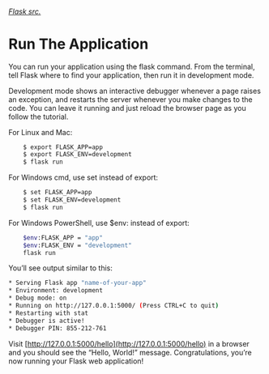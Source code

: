 ###### [Flask src.](https://github.com/pallets/flask/tree/1.0.2/examples/tutorial)
######


# Run The Application

You can run your application using the flask command. From the terminal, tell Flask where to find your application, then run it in development mode.

Development mode shows an interactive debugger whenever a page raises an exception, and restarts the server whenever you make changes to the code. You can leave it running and just reload the browser page as you follow the tutorial.

For Linux and Mac:

``` bash
    $ export FLASK_APP=app
    $ export FLASK_ENV=development
    $ flask run
```


For Windows cmd, use set instead of export:

``` bash
    $ set FLASK_APP=app
    $ set FLASK_ENV=development
    $ flask run
```

For Windows PowerShell, use $env: instead of export:

``` bash
    $env:FLASK_APP = "app"
    $env:FLASK_ENV = "development"
    flask run
```

You’ll see output similar to this:

``` bash
* Serving Flask app "name-of-your-app"
* Environment: development
* Debug mode: on
* Running on http://127.0.0.1:5000/ (Press CTRL+C to quit)
* Restarting with stat
* Debugger is active!
* Debugger PIN: 855-212-761
```

Visit [http://127.0.0.1:5000/hello](http://127.0.0.1:5000/hello) in a browser and you should see the “Hello, World!” message. Congratulations, you’re now running your Flask web application!